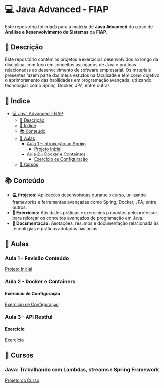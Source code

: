 
# 💻 Java Advanced - FIAP

Este repositório foi criado para a matéria de **Java Advanced** do curso de **Análise e Desenvolvimento de Sistemas** da **FIAP**.

## 📝 Descrição

Este repositório contém os projetos e exercícios desenvolvidos ao longo da disciplina, com foco em conceitos avançados de Java e práticas relacionadas ao desenvolvimento de software empresarial. Os materiais presentes fazem parte dos meus estudos na faculdade e têm como objetivo o aprimoramento das habilidades em programação avançada, utilizando tecnologias como Spring, Docker, JPA, entre outras.

## 📂 Índice
- [💻 Java Advanced - FIAP](#-java-advanced---fiap)
  - [📝 Descrição](#-descrição)
  - [📂 Índice](#-índice)
  - [📚 Conteúdo](#-conteúdo)
  - [📅 Aulas](#-aulas)
    - [Aula 1 - Introdução ao Spring](#aula-1---introdução-ao-spring)
      - [Projeto Inicial](#projeto-inicial)
    - [Aula 2 - Docker e Containers](#aula-2---docker-e-containers)
      - [Exercício de Configuração](#exercício-de-configuração)
   - [🦆 Cursos](#cursos)

## 📚 Conteúdo

- **💻 Projetos:** Aplicações desenvolvidas durante o curso, utilizando frameworks e ferramentas avançadas como Spring, Docker, JPA, entre outros.
- **📝 Exercícios:** Atividades práticas e exercícios propostos pelo professor para reforçar os conceitos avançados de programação em Java.
- **📄 Documentação:** Anotações, resumos e documentação relacionada às tecnologias e práticas adotadas nas aulas.

## 📅 Aulas

### Aula 1 - Revisão Conteúdo
[Projeto Inicial](Aula001/ProjetoSpringInicial)

### Aula 2 - Docker e Containers
#### Exercício de Configuração
[Exercício de Configuração](Aula002/ConfigDocker)

### Aula 3 - API Restful
#### Exercício
[Exercício](aula2/ConfigDocker)

## 🦆 Cursos
### Java: Trabalhando com Lambdas, streams e Spring Framework
[Projeto do Curso](cursos/ProjetoJava)
